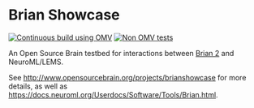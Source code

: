 # Brian Showcase

[![Continuous build using OMV](https://github.com/OpenSourceBrain/BrianShowcase/actions/workflows/omv-ci.yml/badge.svg)](https://github.com/OpenSourceBrain/BrianShowcase/actions/workflows/omv-ci.yml) [![Non OMV tests](https://github.com/OpenSourceBrain/BrianShowcase/actions/workflows/non_omv.yml/badge.svg)](https://github.com/OpenSourceBrain/BrianShowcase/actions/workflows/non_omv.yml)

An Open Source Brain testbed for interactions between [Brian 2](http://briansimulator.org) and NeuroML/LEMS.

See http://www.opensourcebrain.org/projects/brianshowcase for more details, as well as https://docs.neuroml.org/Userdocs/Software/Tools/Brian.html. 


